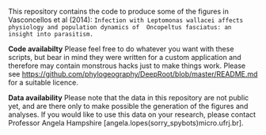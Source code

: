 This repository contains the code to produce some of the figures in Vasconcellos et al (2014): ``Infection with Leptomonas wallacei affects physiology and population dynamics of  Oncopeltus fasciatus: an insight into parasitism.`` 

**Code availabilty**
Please feel free to do whatever you want with these scripts, but bear in mind they were written for a custom application and therefore may contain monstrous hacks just to make things work.
Please see https://github.com/phylogeography/DeepRoot/blob/master/README.md for a suitable licence.

**Data availability**
Please note that the data in this repository are not public yet, and are there only to make possible the generation of the figures and analyses.
If you would like to use this data on your research, please contact Professor Angela Hampshire [angela.lopes(sorry_spybots)micro.ufrj.br].

